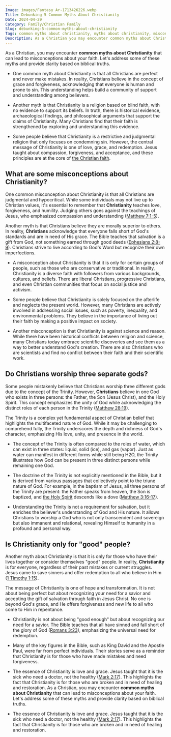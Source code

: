 ```yaml
---
Image: images/Fantasy Ar-1713426226.webp
Title: Debunking 5 Common Myths About Christianity
Date: 2024-04-29
Category: Family/Christian Family
Slug: debunking-5-common-myths-about-christianity
Tags: common myths about christianity, myths about christianity, misconceptions about christian, common misconceptions about christianity, christianity misconceptions, misconceptions about christianity, christian misconceptions, family, christian family
Description: As a Christian you may encounter common myths about Christianity that can lead to misconceptions about your faith Lets address some of these myths and provide clarity based on biblical truths One common myth about Christianity is that all Christians are perfect and never make mistakes In reality Christians
---
```


As a Christian, you may encounter **common myths about Christianity** that can lead to misconceptions about your faith. Let's address some of these myths and provide clarity based on biblical truths.

- One common myth about Christianity is that all Christians are perfect and never make mistakes. In reality, Christians believe in the concept of grace and forgiveness, acknowledging that everyone is human and prone to sin. This understanding helps build a community of support and understanding among believers.

- Another myth is that Christianity is a religion based on blind faith, with no evidence to support its beliefs. In truth, there is historical evidence, archaeological findings, and philosophical arguments that support the claims of Christianity. Many Christians find that their faith is strengthened by exploring and understanding this evidence.

- Some people believe that Christianity is a restrictive and judgmental religion that only focuses on condemning sin. However, the central message of Christianity is one of love, grace, and redemption. Jesus taught about compassion, forgiveness, and acceptance, and these principles are at the core of [the Christian faith](/attributes-of-the-holy-spirit-understanding-the-power-and-presence-of-the-spirit-in-christianity).

## What are some misconceptions about Christianity?

One common misconception about Christianity is that all Christians are judgmental and hypocritical. While some individuals may not live up to Christian values, it's essential to remember that **Christianity** teaches love, forgiveness, and humility. Judging others goes against the teachings of Jesus, who emphasized compassion and understanding ([Matthew 7:1-5](https://www.bibleref.com/Matthew/7/Matthew-7-1.html)).

Another myth is that Christians believe they are morally superior to others. In reality, **Christians** acknowledge that everyone falls short of God's standards and are in need of His grace. The Bible teaches that salvation is a gift from God, not something earned through good deeds ([Ephesians 2:8-9](https://www.bibleref.com/Ephesians/2/Ephesians-2-8.html)). Christians strive to live according to God's Word but recognize their own imperfections.

- A misconception about Christianity is that it is only for certain groups of people, such as those who are conservative or traditional. In reality, Christianity is a diverse faith with followers from various backgrounds, cultures, and beliefs. There are liberal Christians, progressive Christians, and even Christian communities that focus on social justice and activism.

- Some people believe that Christianity is solely focused on the afterlife and neglects the present world. However, many Christians are actively involved in addressing social issues, such as poverty, inequality, and environmental problems. They believe in the importance of living out their faith by making a positive impact on society.

- Another misconception is that Christianity is against science and reason. While there have been historical conflicts between religion and science, many Christians today embrace scientific discoveries and see them as a way to better understand God's creation. There are also Christians who are scientists and find no conflict between their faith and their scientific work.

## Do Christians worship three separate gods?

Some people mistakenly believe that Christians worship three different gods due to the concept of the Trinity. However, **Christians** believe in one God who exists in three persons: the Father, the Son (Jesus Christ), and the Holy Spirit. This concept emphasizes the unity of God while acknowledging the distinct roles of each person in the Trinity ([Matthew 28:19](https://www.bibleref.com/Matthew/28/Matthew-28-19.html)).

The Trinity is a complex yet fundamental aspect of Christian belief that highlights the multifaceted nature of God. While it may be challenging to comprehend fully, the Trinity underscores the depth and richness of God's character, emphasizing His love, unity, and presence in the world.

- The concept of the Trinity is often compared to the roles of water, which can exist in three states: liquid, solid (ice), and gas (vapor). Just as water can manifest in different forms while still being H2O, the Trinity illustrates how God can be present in three distinct persons while remaining one God.

- The doctrine of the Trinity is not explicitly mentioned in the Bible, but it is derived from various passages that collectively point to the triune nature of God. For example, in the baptism of Jesus, all three persons of the Trinity are present: the Father speaks from heaven, the Son is baptized, and [the Holy Spirit](/exploring-the-divine-connection-the-holy-spirits-role-in-nurturing-love) descends like a dove ([Matthew 3:16-17](https://www.bibleref.com/Matthew/3/Matthew-3-16.html)).

- Understanding the Trinity is not a requirement for salvation, but it enriches the believer's understanding of God and His nature. It allows Christians to worship a God who is not only transcendent and sovereign but also immanent and relational, revealing Himself to humanity in a profound and personal way.

## Is Christianity only for "good" people?

Another myth about Christianity is that it is only for those who have their lives together or consider themselves "good" people. In reality, **Christianity** is for everyone, regardless of their past mistakes or current struggles. Jesus came to save sinners and offer redemption to all who believe in Him ([1 Timothy 1:15](https://www.bibleref.com/1-Timothy/1/1-Timothy-1-15.html)).

The message of Christianity is one of hope and transformation. It is not about being perfect but about recognizing your need for a savior and accepting the gift of salvation through faith in Jesus Christ. No one is beyond God's grace, and He offers forgiveness and new life to all who come to Him in repentance.

- Christianity is not about being "good enough" but about recognizing our need for a savior. The Bible teaches that all have sinned and fall short of the glory of God ([Romans 3:23](https://www.bibleref.com/Romans/3/Romans-3-23.html)), emphasizing the universal need for redemption.

- Many of the key figures in the Bible, such as King David and the Apostle Paul, were far from perfect individuals. Their stories serve as a reminder that Christianity is for those who have made mistakes and need forgiveness.

- The essence of Christianity is love and grace. Jesus taught that it is the sick who need a doctor, not the healthy ([Mark 2:17](https://www.bibleref.com/Mark/2/Mark-2-17.html)). This highlights the fact that Christianity is for those who are broken and in need of healing and restoration.
As a Christian, you may encounter **common myths about Christianity** that can lead to misconceptions about your faith. Let's address some of these myths and provide clarity based on biblical truths.

- The essence of Christianity is love and grace. Jesus taught that it is the sick who need a doctor, not the healthy ([Mark 2:17](https://www.bibleref.com/Mark/2/Mark-2-17.html)). This highlights the fact that Christianity is for those who are broken and in need of healing and restoration.